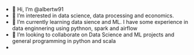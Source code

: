 - 👋 Hi, I’m @albertw91
- 👀 I’m interested in data science, data processing and economics. 
- 🌱 I’m currently learning data sience and ML. I have some experience in data enginnering using pythnon, spark and airflow
- 💞️ I’m looking to collaborate on Data Science and ML projects and general programming in python and scala
- 

<!---
albertw91/albertw91 is a ✨ special ✨ repository because its `README.md` (this file) appears on your GitHub profile.
You can click the Preview link to take a look at your changes.
--->
